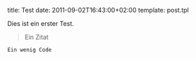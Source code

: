 title: Test
date: 2011-09-02T16:43:00+02:00
template: post.tpl


Dies ist ein erster Test.

> Ein Zitat

    Ein wenig Code
